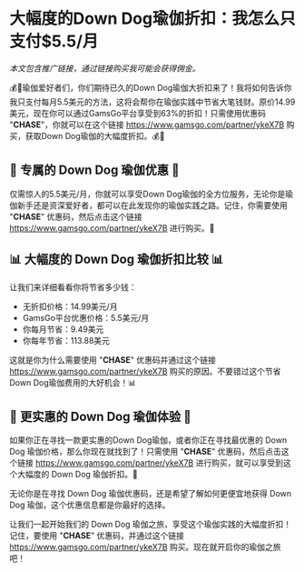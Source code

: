 # 大幅度的Down Dog瑜伽折扣：我怎么只支付$5.5/月

*本文包含推广链接，通过链接购买我可能会获得佣金。*

💰🎉瑜伽爱好者们，你们期待已久的Down Dog瑜伽大折扣来了！我将如何告诉你我只支付每月5.5美元的方法，这将会帮你在瑜伽实践中节省大笔钱财。原价14.99美元，现在你可以通过GamsGo平台享受到63%的折扣！只需使用优惠码 "**CHASE**"，你就可以在这个链接 https://www.gamsgo.com/partner/ykeX7B 购买，获取Down Dog瑜伽的大幅度折扣。💰🎉

## 💸 **专属的 Down Dog 瑜伽优惠** 💸

仅需惊人的5.5美元/月，你就可以享受Down Dog瑜伽的全方位服务，无论你是瑜伽新手还是资深爱好者，都可以在此发现你的瑜伽实践之路。记住，你需要使用 "**CHASE**" 优惠码，然后点击这个链接 https://www.gamsgo.com/partner/ykeX7B 进行购买。💸

## 📊 **大幅度的 Down Dog 瑜伽折扣比较** 📊

让我们来详细看看你将节省多少钱：

- 无折扣价格：14.99美元/月
- GamsGo平台优惠价格：5.5美元/月
- 你每月节省：9.49美元
- 你每年节省：113.88美元

这就是你为什么需要使用 "**CHASE**" 优惠码并通过这个链接 https://www.gamsgo.com/partner/ykeX7B 购买的原因。不要错过这个节省Down Dog瑜伽费用的大好机会！📊

## 💪 **更实惠的 Down Dog 瑜伽体验** 💪

如果你正在寻找一款更实惠的Down Dog瑜伽，或者你正在寻找最优惠的 Down Dog 瑜伽价格，那么你现在就找到了！只需使用 "**CHASE**" 优惠码，然后点击这个链接 https://www.gamsgo.com/partner/ykeX7B 进行购买，就可以享受到这个大幅度的 Down Dog 瑜伽折扣。💪

无论你是在寻找 Down Dog 瑜伽优惠码，还是希望了解如何更便宜地获得 Down Dog 瑜伽，这个优惠信息都是你最好的选择。

让我们一起开始我们的 Down Dog 瑜伽之旅，享受这个瑜伽实践的大幅度折扣！记住，要使用 "**CHASE**" 优惠码，并通过这个链接 https://www.gamsgo.com/partner/ykeX7B 购买。现在就开启你的瑜伽之旅吧！